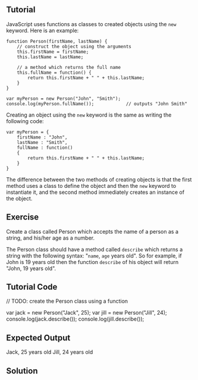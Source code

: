 Tutorial
--------

JavaScript uses functions as classes to created objects using the `new` keyword. Here is an example:

    function Person(firstName, lastName) {
        // construct the object using the arguments
        this.firstName = firstName;
        this.lastName = lastName;

        // a method which returns the full name
        this.fullName = function() {
            return this.firstName + " " + this.lastName;
        }
    }

    var myPerson = new Person("John", "Smith");
    console.log(myPerson.fullName());            // outputs "John Smith"

Creating an object using the `new` keyword is the same as writing the following code:

    var myPerson = {
        firstName : "John",
        lastName : "Smith",
        fullName : function()
        {
            return this.firstName + " " + this.lastName;
        }
    }

The difference between the two methods of creating objects is that the first method uses a class to define the object and then the `new` keyword to instantiate it, and the second method immediately creates an instance of the object.

Exercise
--------

Create a class called Person which accepts the name of a person as a string, and his/her age as a number. 

The Person class should have a method called `describe` which returns a string with the following syntax: "`name`, `age` years old". So for example, if John is 19 years old then the function `describe` of his object will return "John, 19 years old".

Tutorial Code
-------------

// TODO: create the Person class using a function

var jack = new Person("Jack", 25);
var jill = new Person("Jill", 24);
console.log(jack.describe());
console.log(jill.describe());

Expected Output
---------------

Jack, 25 years old
Jill, 24 years old

Solution
--------
